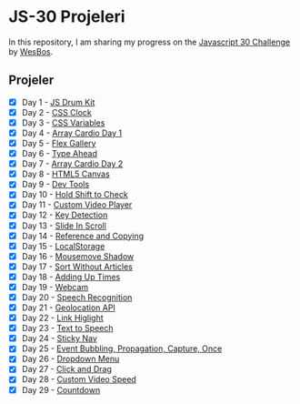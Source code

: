 # JS-30 Projeleri

In this repository, I am sharing my progress on the [Javascript 30 Challenge](https://github.com/wesbos/JavaScript30 "Original Repo") by [WesBos](https://github.com/wesbos "Wes Bos Github Profile").

## Projeler

- [x] Day 1 - [JS Drum Kit](https://elbaley.github.io/js-30/01/index-solution.html)
- [x] Day 2 - [CSS Clock](https://elbaley.github.io/js-30/02/index-solution.html)
- [x] Day 3 - [CSS Variables](https://elbaley.github.io/js-30/03/index-solution.html)
- [x] Day 4 - [Array Cardio Day 1](https://elbaley.github.io/js-30/04/index-solution.html)
- [x] Day 5 - [Flex Gallery](https://elbaley.github.io/js-30/05/index-solution.html)
- [x] Day 6 - [Type Ahead](https://elbaley.github.io/js-30/06/index-solution.html)
- [x] Day 7 - [Array Cardio Day 2](https://elbaley.github.io/js-30/07/index-solution.html)
- [x] Day 8 - [HTML5 Canvas](https://elbaley.github.io/js-30/08/index-solution.html)
- [x] Day 9 - [Dev Tools](https://elbaley.github.io/js-30/09/index-solution.html)
- [x] Day 10 - [Hold Shift to Check](https://elbaley.github.io/js-30/10/index-solution.html)
- [x] Day 11 - [Custom Video Player](https://elbaley.github.io/js-30/11/index-solution.html)
- [x] Day 12 - [Key Detection](https://elbaley.github.io/js-30/12/index-solution.html)
- [x] Day 13 - [Slide In Scroll](https://elbaley.github.io/js-30/13/index-solution.html)
- [x] Day 14 - [Reference and Copying](https://elbaley.github.io/js-30/14/index-solution.html)
- [x] Day 15 - [LocalStorage](https://elbaley.github.io/js-30/15/index-solution.html)
- [x] Day 16 - [Mousemove Shadow](https://elbaley.github.io/js-30/16/index-solution.html)
- [x] Day 17 - [Sort Without Articles](https://elbaley.github.io/js-30/17/index-solution.html)
- [x] Day 18 - [Adding Up Times](https://elbaley.github.io/js-30/18/index-solution.html)
- [x] Day 19 - [Webcam](https://elbaley.github.io/js-30/19/index-solution.html)
- [x] Day 20 - [Speech Recognition](https://elbaley.github.io/js-30/20/index-solution.html)
- [x] Day 21 - [Geolocation API](https://elbaley.github.io/js-30/21/index-solution.html)
- [x] Day 22 - [Link Higlight](https://elbaley.github.io/js-30/22/index-solution.html)
- [x] Day 23 - [Text to Speech](https://elbaley.github.io/js-30/23/index-solution.html)
- [x] Day 24 - [Sticky Nav](https://elbaley.github.io/js-30/24/index-solution.html)
- [x] Day 25 - [Event Bubbling, Propagation, Capture, Once](https://elbaley.github.io/js-30/25/index-solution.html)
- [x] Day 26 - [Dropdown Menu](https://elbaley.github.io/js-30/26/index-solution.html)
- [x] Day 27 - [Click and Drag](https://elbaley.github.io/js-30/27/index-solution.html)
- [x] Day 28 - [Custom Video Speed](https://elbaley.github.io/js-30/28/index-solution.html)
- [x] Day 29 - [Countdown](https://elbaley.github.io/js-30/29/index-solution.html)
